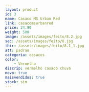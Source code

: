```yaml
---
layout: product
id: 3
name: Casaco MS Urban Red
link: casacomsurbanred
price: 24.90
weight: 500
image: /assets/images/feito/8.2.jpg
sec: /assets/images/feito/8.jpg
thir: /assets/images/feito/8.1_1.jpg
att: padrao
categoria: casacos
color:
    - Vermelho
discrip: vermelho casaco chuva 
novo: true
maisvendidos: true
stock: sim
---
```

